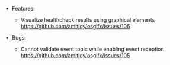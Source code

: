 - Features:
	- Visualize healthcheck results using graphical elements https://github.com/amitjoy/osgifx/issues/106
	
- Bugs:
	- Cannot validate event topic while enabling event reception https://github.com/amitjoy/osgifx/issues/105